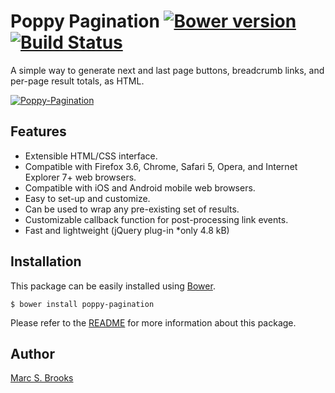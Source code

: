 # Poppy Pagination [![Bower version](https://badge.fury.io/bo/poppy-pagination.svg)](https://badge.fury.io/bo/poppy-pagination) [![Build Status](https://api.travis-ci.com/nuxy/Poppy-Pagination.svg?branch=master)](https://app.travis-ci.com/github/nuxy/Poppy-Pagination)

A simple way to generate next and last page buttons, breadcrumb links, and per-page result totals, as HTML.

[<img src="https://nuxy.github.io/Poppy-Pagination/preview.gif" alt="Poppy-Pagination" />](https://nuxy.github.io/Poppy-Pagination)

## Features

- Extensible HTML/CSS interface.
- Compatible with Firefox 3.6, Chrome, Safari 5, Opera, and Internet Explorer 7+ web browsers.
- Compatible with iOS and Android mobile web browsers.
- Easy to set-up and customize.
- Can be used to wrap any pre-existing set of results.
- Customizable callback function for post-processing link events.
- Fast and lightweight (jQuery plug-in *only 4.8 kB)

## Installation

This package can be easily installed using [Bower](http://bower.io).

    $ bower install poppy-pagination

Please refer to the [README](https://nuxy.github.io/Poppy-Pagination) for more information about this package.

## Author

[Marc S. Brooks](https://github.com/nuxy)
